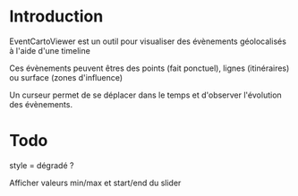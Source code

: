 # Introduction
EventCartoViewer est un outil pour visualiser des évènements géolocalisés à l'aide d'une timeline

Ces évènements peuvent êtres des points (fait ponctuel), lignes (itinéraires) ou surface (zones d'influence)

Un curseur permet de se déplacer dans le temps et d'observer l'évolution des évènements.


# Todo 

style = dégradé ?

Afficher valeurs min/max et start/end du slider




